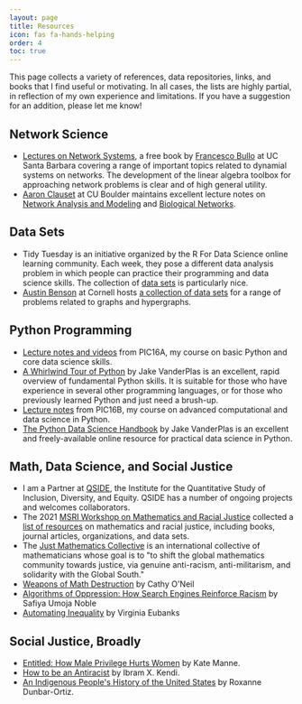 ```yaml
---
layout: page
title: Resources
icon: fas fa-hands-helping
order: 4
toc: true
---
```


This page collects a variety of references, data repositories, links, and books that I find useful or motivating. In all cases, the lists are highly partial, in reflection of my own experience and limitations. If you have a suggestion for an addition, please let me know! 

## Network Science

- [Lectures on Network Systems](http://motion.me.ucsb.edu/book-lns/), a free book by [Francesco Bullo](http://motion.me.ucsb.edu/) at UC Santa Barbara covering a range of important topics related to dynamial systems on networks. The development of the linear algebra toolbox for approaching network problems is clear and of high general utility.   
- [Aaron Clauset](https://aaronclauset.github.io/) at CU Boulder maintains excellent lecture notes on [Network Analysis and Modeling](https://aaronclauset.github.io/courses/5352/) and [Biological Networks](https://aaronclauset.github.io/courses/3352/). 

## Data Sets

- Tidy Tuesday is an initiative organized by the R For Data Science online learning community. Each week, they pose a different data analysis problem in which people can practice their programming and data science skills. The collection of [data sets](https://github.com/rfordatascience/tidytuesday) is particularly nice. 
- [Austin Benson](https://www.cs.cornell.edu/~arb/) at Cornell hosts [a collection of data sets](https://www.cs.cornell.edu/~arb/data/) for a range of problems related to graphs and hypergraphs. 

## Python Programming

- [Lecture notes and videos](https://philchodrow.github.io/PIC16A/schedule/) from PIC16A, my course on basic Python and core data science skills. 
- [A Whirlwind Tour of Python](https://jakevdp.github.io/WhirlwindTourOfPython/) by Jake VanderPlas is an excellent, rapid overview of fundamental Python skills. It is suitable for those who have experience in several other programming languages, or for those who previously learned Python and just need a brush-up.  
- [Lecture notes](https://philchodrow.github.io/PIC16B/schedule/) from PIC16B, my course on advanced computational and data science in Python.  
- [The Python Data Science Handbook](https://jakevdp.github.io/PythonDataScienceHandbook/) by Jake VanderPlas is an excellent and freely-available online resource for practical data science in Python. 

## Math, Data Science, and Social Justice

- I am a Partner at [QSIDE](https://qsideinstitute.org/), the Institute for the Quantitative Study of Inclusion, Diversity, and Equity. QSIDE has a number of ongoing projects and welcomes collaborators. 
- The 2021 [MSRI Workshop on Mathematics and Racial Justice](https://www.msri.org/workshops/1012) collected a [list of resources](https://docs.google.com/document/d/1-40eCiJdlOIxDWnALv-kqO5-0c5NH1M857-_kTj-GeE/edit?usp=sharing) on mathematics and racial justice, including books, journal articles, organizations, and data sets.
- The [Just Mathematics Collective](https://www.justmathematicscollective.net/) is an international collective of mathematicians whose goal is to "to shift the global mathematics community towards justice, via genuine anti-racism, anti-militarism, and solidarity with the Global South."
- [Weapons of Math Destruction](https://bookshop.org/books/weapons-of-math-destruction-how-big-data-increases-inequality-and-threatens-democracy/9780553418835) by Cathy O'Neil
- [Algorithms of Oppression: How Search Engines Reinforce Racism](https://bookshop.org/books/algorithms-of-oppression-how-search-engines-reinforce-racism/9781479837243) by Safiya Umoja Noble
- [Automating Inequality](https://bookshop.org/books/automating-inequality-how-high-tech-tools-profile-police-and-punish-the-poor/9781250215789) by Virginia Eubanks

## Social Justice, Broadly

- [Entitled: How Male Privilege Hurts Women](https://bookshop.org/books/entitled-how-male-privilege-hurts-women/9781984826558) by Kate Manne. 
- [How to be an Antiracist](https://bookshop.org/books/how-to-be-an-antiracist/9780525509288) by Ibram X. Kendi. 
- [An Indigenous People's History of the United States](https://bookshop.org/books/an-indigenous-peoples-history-of-the-united-states/9780807057834) by Roxanne Dunbar-Ortiz. 